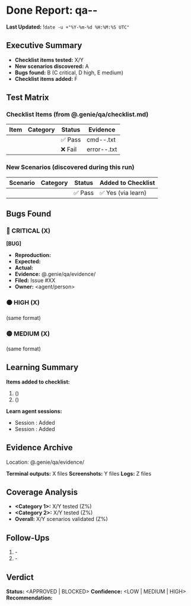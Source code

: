 # Done Report: qa-<slug>-<YYYYMMDDHHmm>
**Last Updated:** !`date -u +"%Y-%m-%d %H:%M:%S UTC"`
## Executive Summary
- **Checklist items tested:** X/Y
- **New scenarios discovered:** A
- **Bugs found:** B (C critical, D high, E medium)
- **Checklist items added:** F

## Test Matrix

### Checklist Items (from @.genie/qa/checklist.md)
| Item | Category | Status | Evidence |
|------|----------|--------|----------|
| <name> | <cat> | ✅ Pass | cmd-<name>-<ts>.txt |
| <name> | <cat> | ❌ Fail | error-<name>-<ts>.txt |

### New Scenarios (discovered during this run)
| Scenario | Category | Status | Added to Checklist |
|----------|----------|--------|-------------------|
| <name> | <cat> | ✅ Pass | ✅ Yes (via learn) |

## Bugs Found

### 🔴 CRITICAL (X)
**[BUG] <Description>**
- **Reproduction:** <steps>
- **Expected:** <behavior>
- **Actual:** <behavior>
- **Evidence:** @.genie/qa/evidence/<file>
- **Filed:** Issue #XX
- **Owner:** <agent/person>

### 🟠 HIGH (X)
(same format)

### 🟡 MEDIUM (X)
(same format)

## Learning Summary

**Items added to checklist:**
1. <Item name> (<category>)
2. <Item name> (<category>)

**Learn agent sessions:**
- Session <id>: Added <item>
- Session <id>: Added <item>

## Evidence Archive
Location: @.genie/qa/evidence/

**Terminal outputs:** X files
**Screenshots:** Y files
**Logs:** Z files

## Coverage Analysis
- **<Category 1>:** X/Y tested (Z%)
- **<Category 2>:** X/Y tested (Z%)
- **Overall:** X/Y scenarios validated (Z%)

## Follow-Ups
1. <Action> - <Priority>
2. <Action> - <Priority>

## Verdict
**Status:** <APPROVED | BLOCKED>
**Confidence:** <LOW | MEDIUM | HIGH>
**Recommendation:** <action items>

